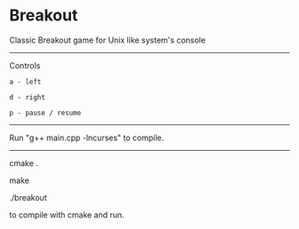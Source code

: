 # Breakout
Classic Breakout game for Unix like system's console
___
Controls
  
    a - left
    
    d - right
  
    p - pause / resume
___
Run "g++ main.cpp -lncurses" to compile.
___
cmake .

make

./breakout

to compile with cmake and run.

